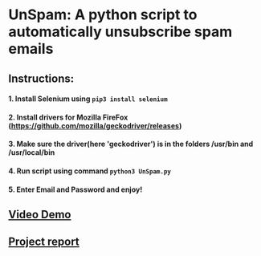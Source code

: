 # UnSpam: A python script to automatically unsubscribe spam emails

## Instructions:
#### 1. Install Selenium using ``` pip3 install selenium ```
#### 2. Install drivers for Mozilla FireFox (https://github.com/mozilla/geckodriver/releases)
#### 3. Make sure the driver(here 'geckodriver') is in the folders /usr/bin and /usr/local/bin
#### 4. Run script using command ``` python3 UnSpam.py ```
#### 5. Enter Email and Password and enjoy!


## [Video Demo](https://youtu.be/ZuPL1rNOgPI)
## [Project report](https://github.com/sal2701/UnSpam/blob/master/UnSpam.pdf)
